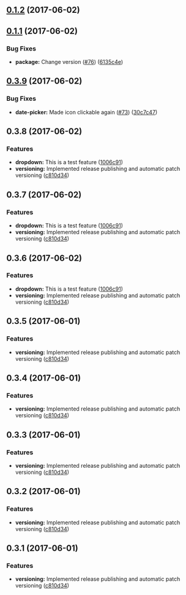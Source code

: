 <a name="0.1.2"></a>
## [0.1.2](https://github.com/wholesale-design-system/components/compare/0.1.1...v0.1.2) (2017-06-02)



<a name="0.1.1"></a>
## [0.1.1](https://github.com/wholesale-design-system/components/compare/0.3.9...v0.1.1) (2017-06-02)


### Bug Fixes

* **package:** Change version ([#76](https://github.com/wholesale-design-system/components/issues/76)) ([6135c4e](https://github.com/wholesale-design-system/components/commit/6135c4e))



<a name="0.3.9"></a>
## [0.3.9](https://github.com/wholesale-design-system/components/compare/0.3.8...v0.3.9) (2017-06-02)


### Bug Fixes

* **date-picker:** Made icon clickable again ([#73](https://github.com/wholesale-design-system/components/issues/73)) ([30c7c47](https://github.com/wholesale-design-system/components/commit/30c7c47))



<a name="0.3.8"></a>
## 0.3.8 (2017-06-02)


### Features

* **dropdown:** This is a test feature ([1006c91](https://github.com/wholesale-design-system/components/commit/1006c91))
* **versioning:** Implemented release publishing and automatic patch versioning ([c810d34](https://github.com/wholesale-design-system/components/commit/c810d34))



<a name="0.3.7"></a>
## 0.3.7 (2017-06-02)


### Features

* **dropdown:** This is a test feature ([1006c91](https://github.com/wholesale-design-system/components/commit/1006c91))
* **versioning:** Implemented release publishing and automatic patch versioning ([c810d34](https://github.com/wholesale-design-system/components/commit/c810d34))



<a name="0.3.6"></a>
## 0.3.6 (2017-06-02)


### Features

* **dropdown:** This is a test feature ([1006c91](https://github.com/wholesale-design-system/components/commit/1006c91))
* **versioning:** Implemented release publishing and automatic patch versioning ([c810d34](https://github.com/wholesale-design-system/components/commit/c810d34))



<a name="0.3.5"></a>
## 0.3.5 (2017-06-01)


### Features

* **versioning:** Implemented release publishing and automatic patch versioning ([c810d34](https://github.com/wholesale-design-system/components/commit/c810d34))



<a name="0.3.4"></a>
## 0.3.4 (2017-06-01)


### Features

* **versioning:** Implemented release publishing and automatic patch versioning ([c810d34](https://github.com/wholesale-design-system/components/commit/c810d34))



<a name="0.3.3"></a>
## 0.3.3 (2017-06-01)


### Features

* **versioning:** Implemented release publishing and automatic patch versioning ([c810d34](https://github.com/wholesale-design-system/components/commit/c810d34))



<a name="0.3.2"></a>
## 0.3.2 (2017-06-01)


### Features

* **versioning:** Implemented release publishing and automatic patch versioning ([c810d34](https://github.com/wholesale-design-system/components/commit/c810d34))



<a name="0.3.1"></a>
## 0.3.1 (2017-06-01)


### Features

* **versioning:** Implemented release publishing and automatic patch versioning ([c810d34](https://github.com/wholesale-design-system/components/commit/c810d34))




